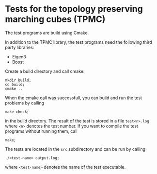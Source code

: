 # Tests for the topology preserving marching cubes (TPMC)
The test programs are build using Cmake.

In addition to the TPMC library, the test programs need the following third party libraries:

- Eigen3
- Boost

Create a build directory and call cmake:

```
mkdir build;
cd build;
cmake ..
```

When the cmake call was successfull, you can build and run the test problems by calling

```
make check;
```

in the build directory. The result of the test is stored in a file `test<n>.log` where `<n>` denotes the test number. If you want to compile the test programs without running them, call

```
make;
```

The tests are located in the `src` subdirectory and can be run by calling

```
./<test-name> output.log;
```

where `<test-name>` denotes the name of the test executable.
